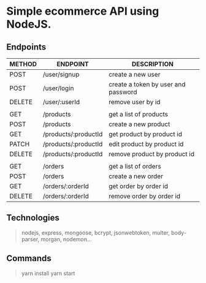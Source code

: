 # Simple ecommerce API using NodeJS.

## Endpoints
|METHOD |ENDPOINT                |DESCRIPTION                         
|-------|------------------------|-----------------------------
|POST   |/user/signup            |create a new user            
|POST   |/user/login             |create a token by user and password            
|DELETE |/user/:userId           |remove user by id
|||
|GET    |/products               |get a list of products
|POST   |/products               |create a new product
|GET    |/products/:productId    |get product by product id
|PATCH  |/products/:productId    |edit product by product id
|DELETE |/products/:productId    |remove product by product id
|||
|GET    |/orders                 |get a list of orders
|POST   |/orders                 |create a new order
|GET    |/orders/:orderId        |get order by order id
|DELETE |/orders/:orderId        |remove order by order id

## Technologies
> nodejs, express, mongoose, bcrypt, jsonwebtoken, multer, body-parser, morgan, nodemon...

## Commands
> yarn install
> yarn start
